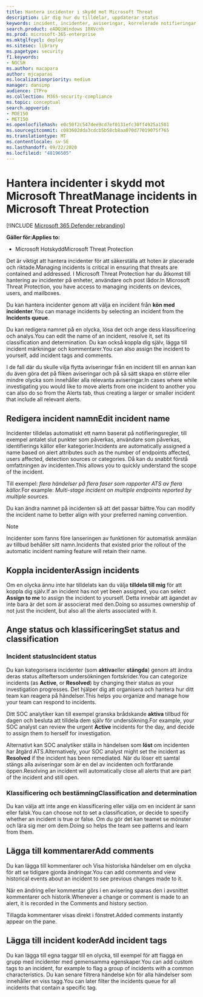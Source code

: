 ```yaml
---
title: Hantera incidenter i skydd mot Microsoft Threat
description: Lär dig hur du tilldelar, uppdaterar status
keywords: incident, incidenter, aviseringar, korrelerade notifieringar, tilldela, uppdatera, status, hantera, klassificering, Microsoft, 365, m365
search.product: eADQiWindows 10XVcnh
ms.prod: microsoft-365-enterprise
ms.mktglfcycl: deploy
ms.sitesec: library
ms.pagetype: security
f1.keywords:
- NOCSH
ms.author: macapara
author: mjcaparas
ms.localizationpriority: medium
manager: dansimp
audience: ITPro
ms.collection: M365-security-compliance
ms.topic: conceptual
search.appverid:
- MOE150
- MET150
ms.openlocfilehash: e0c50f2c547dee9cd7ef0131efc30ff4925a1501
ms.sourcegitcommit: c083602dda3cdcb5b58cb8aa070d77019075f765
ms.translationtype: MT
ms.contentlocale: sv-SE
ms.lasthandoff: 09/22/2020
ms.locfileid: "48196505"
---
```

# <a name="manage-incidents-in-microsoft-threat-protection"></a><span data-ttu-id="0feb2-104">Hantera incidenter i skydd mot Microsoft Threat</span><span class="sxs-lookup"><span data-stu-id="0feb2-104">Manage incidents in Microsoft Threat Protection</span></span>

[!INCLUDE [Microsoft 365 Defender rebranding](../includes/microsoft-defender.md)]


<span data-ttu-id="0feb2-105">**Gäller för:**</span><span class="sxs-lookup"><span data-stu-id="0feb2-105">**Applies to:**</span></span>
- <span data-ttu-id="0feb2-106">Microsoft Hotskydd</span><span class="sxs-lookup"><span data-stu-id="0feb2-106">Microsoft Threat Protection</span></span>



<span data-ttu-id="0feb2-107">Det är viktigt att hantera incidenter för att säkerställa att hoten är placerade och riktade.</span><span class="sxs-lookup"><span data-stu-id="0feb2-107">Managing incidents is critical in ensuring that threats are contained and addressed.</span></span> <span data-ttu-id="0feb2-108">I Microsoft Threat Protection har du åtkomst till hantering av incidenter på enheter, användare och post lådor.</span><span class="sxs-lookup"><span data-stu-id="0feb2-108">In Microsoft Threat Protection, you have access to managing incidents on devices, users, and mailboxes.</span></span> 


<span data-ttu-id="0feb2-109">Du kan hantera incidenter genom att välja en incident från **kön med incidenter**.</span><span class="sxs-lookup"><span data-stu-id="0feb2-109">You can manage incidents by selecting an incident from the **Incidents queue**.</span></span> 

<span data-ttu-id="0feb2-110">Du kan redigera namnet på en olycka, lösa det och ange dess klassificering och analys.</span><span class="sxs-lookup"><span data-stu-id="0feb2-110">You can edit the name of an incident, resolve it, set its classification and determination.</span></span> <span data-ttu-id="0feb2-111">Du kan också koppla dig själv, lägga till incident märkningar och kommentarer.</span><span class="sxs-lookup"><span data-stu-id="0feb2-111">You can also assign the incident to yourself, add incident tags and comments.</span></span>

<span data-ttu-id="0feb2-112">I de fall där du skulle vilja flytta aviseringar från en incident till en annan kan du även göra det på fliken aviseringar och på så sätt skapa en större eller mindre olycka som innehåller alla relevanta aviseringar.</span><span class="sxs-lookup"><span data-stu-id="0feb2-112">In cases where while investigating you would like to move alerts from one incident to another you can also do so from the Alerts tab, thus creating a larger or smaller incident that include all relevant alerts.</span></span>

## <a name="edit-incident-name"></a><span data-ttu-id="0feb2-113">Redigera incident namn</span><span class="sxs-lookup"><span data-stu-id="0feb2-113">Edit incident name</span></span>
<span data-ttu-id="0feb2-114">Incidenter tilldelas automatiskt ett namn baserat på notifieringsregler, till exempel antalet slut punkter som påverkas, användare som påverkas, identifierings källor eller kategorier.</span><span class="sxs-lookup"><span data-stu-id="0feb2-114">Incidents are automatically assigned a name based on alert attributes such as the number of endpoints affected, users affected, detection sources or categories.</span></span> <span data-ttu-id="0feb2-115">Då kan du snabbt förstå omfattningen av incidenten.</span><span class="sxs-lookup"><span data-stu-id="0feb2-115">This allows you to quickly understand the scope of the incident.</span></span>

<span data-ttu-id="0feb2-116">Till exempel: *flera händelser på flera faser som rapporter ATS av flera källor.*</span><span class="sxs-lookup"><span data-stu-id="0feb2-116">For example: *Multi-stage incident on multiple endpoints reported by multiple sources.*</span></span>

<span data-ttu-id="0feb2-117">Du kan ändra namnet på incidenten så att det passar bättre.</span><span class="sxs-lookup"><span data-stu-id="0feb2-117">You can modify the incident name to better align with your preferred naming convention.</span></span>

> [!NOTE]
> <span data-ttu-id="0feb2-118">Incidenter som fanns före lanseringen av funktionen för automatisk anmälan av tillbud behåller sitt namn.</span><span class="sxs-lookup"><span data-stu-id="0feb2-118">Incidents that existed prior the rollout of the automatic incident naming feature will retain their name.</span></span>



## <a name="assign-incidents"></a><span data-ttu-id="0feb2-119">Koppla incidenter</span><span class="sxs-lookup"><span data-stu-id="0feb2-119">Assign incidents</span></span>
<span data-ttu-id="0feb2-120">Om en olycka ännu inte har tilldelats kan du välja **tilldela till mig** för att koppla dig själv.</span><span class="sxs-lookup"><span data-stu-id="0feb2-120">If an incident has not yet been assigned, you can select **Assign to me** to assign the incident to yourself.</span></span> <span data-ttu-id="0feb2-121">Detta innebär att ägandet av inte bara är det som är associerat med den.</span><span class="sxs-lookup"><span data-stu-id="0feb2-121">Doing so assumes ownership of not just the incident, but also all the alerts associated with it.</span></span>

## <a name="set-status-and-classification"></a><span data-ttu-id="0feb2-122">Ange status och klassificering</span><span class="sxs-lookup"><span data-stu-id="0feb2-122">Set status and classification</span></span>
### <a name="incident-status"></a><span data-ttu-id="0feb2-123">Incident status</span><span class="sxs-lookup"><span data-stu-id="0feb2-123">Incident status</span></span>
<span data-ttu-id="0feb2-124">Du kan kategorisera incidenter (som **aktiva**eller **stängda**) genom att ändra deras status allteftersom undersökningen fortskrider.</span><span class="sxs-lookup"><span data-stu-id="0feb2-124">You can categorize incidents (as **Active**, or **Resolved**) by changing their status as your investigation progresses.</span></span> <span data-ttu-id="0feb2-125">Det hjälper dig att organisera och hantera hur ditt team kan reagera på händelser.</span><span class="sxs-lookup"><span data-stu-id="0feb2-125">This helps you organize and manage how your team can respond to incidents.</span></span>

<span data-ttu-id="0feb2-126">Ditt SOC analytiker kan till exempel granska brådskande **aktiva** tillbud för dagen och besluta att tilldela dem själv för undersökning.</span><span class="sxs-lookup"><span data-stu-id="0feb2-126">For example, your SOC analyst can review the urgent **Active** incidents for the day, and decide to assign them to herself for investigation.</span></span>

<span data-ttu-id="0feb2-127">Alternativt kan SOC analytiker ställa in händelsen som **löst** om incidenten har åtgärd ATS.</span><span class="sxs-lookup"><span data-stu-id="0feb2-127">Alternatively, your SOC analyst might set the incident as **Resolved** if the incident has been remediated.</span></span> <span data-ttu-id="0feb2-128">När du löser ett samtal stängs alla aviseringar som är en del av incidenten och fortfarande öppen.</span><span class="sxs-lookup"><span data-stu-id="0feb2-128">Resolving an incident will automatically close all alerts that are part of the incident and still open.</span></span> 

### <a name="classification-and-determination"></a><span data-ttu-id="0feb2-129">Klassificering och bestämning</span><span class="sxs-lookup"><span data-stu-id="0feb2-129">Classification and determination</span></span>
<span data-ttu-id="0feb2-130">Du kan välja att inte ange en klassificering eller välja om en incident är sann eller falsk.</span><span class="sxs-lookup"><span data-stu-id="0feb2-130">You can choose not to set a classification, or decide to specify whether an incident is true or false.</span></span> <span data-ttu-id="0feb2-131">Om du gör det kan teamet se mönster och lära sig mer om dem.</span><span class="sxs-lookup"><span data-stu-id="0feb2-131">Doing so helps the team see patterns and learn from them.</span></span> 

## <a name="add-comments"></a><span data-ttu-id="0feb2-132">Lägga till kommentarer</span><span class="sxs-lookup"><span data-stu-id="0feb2-132">Add comments</span></span>
<span data-ttu-id="0feb2-133">Du kan lägga till kommentarer och Visa historiska händelser om en olycka för att se tidigare gjorda ändringar.</span><span class="sxs-lookup"><span data-stu-id="0feb2-133">You can add comments and view historical events about an incident to see previous changes made to it.</span></span>

<span data-ttu-id="0feb2-134">När en ändring eller kommentar görs i en avisering sparas den i avsnittet kommentarer och historik.</span><span class="sxs-lookup"><span data-stu-id="0feb2-134">Whenever a change or comment is made to an alert, it is recorded in the Comments and history section.</span></span>

<span data-ttu-id="0feb2-135">Tillagda kommentarer visas direkt i fönstret.</span><span class="sxs-lookup"><span data-stu-id="0feb2-135">Added comments instantly appear on the pane.</span></span>

## <a name="add-incident-tags"></a><span data-ttu-id="0feb2-136">Lägga till incident koder</span><span class="sxs-lookup"><span data-stu-id="0feb2-136">Add incident tags</span></span>
<span data-ttu-id="0feb2-137">Du kan lägga till egna taggar till en olycka, till exempel för att flagga en grupp med incidenter med gemensamma egenskaper.</span><span class="sxs-lookup"><span data-stu-id="0feb2-137">You can add custom tags to an incident, for example to flag a group of incidents with a common characteristics.</span></span> <span data-ttu-id="0feb2-138">Du kan senare filtrera händelse kön för alla händelser som innehåller en viss tagg.</span><span class="sxs-lookup"><span data-stu-id="0feb2-138">You can later filter the incidents queue for all incidents that contain a specific tag.</span></span>
